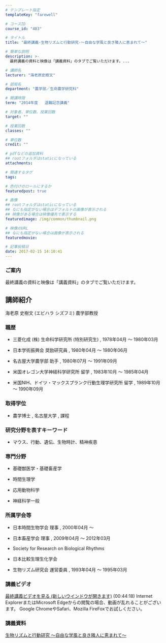 ```yaml
---
# テンプレート指定
templateKey: "farewell"

# コースID
course_id: "483"

# タイトル
title: "最終講義-生物リズムと行動研究-〜自由な学風と良き隣人に恵まれて〜"

# 簡単な説明
description: >-
  最終講義の資料と映像は「講義資料」のタブでご覧いただけます。...

# 講師名
lecturer: "海老原史樹文"

# 部局名
department: "農学部／生命農学研究科"

# 開講時限
term: "2014年度	退職記念講義"

# 対象者、単位数、授業回数
target: ""

# 授業回数
classes: ""

# 単位数
credit: ""

# pdfなどの追加資料
## rootフォルダはstaticになっている
attachments: 

# 関連するタグ
tags:

# 色付けのロールにするか
featuredpost: true

# 画像
## rootフォルダはstaticになっている
## なにも指定がない場合はデフォルトの画像が表示される
## 映像がある場合は映像優先で表示する
featuredimage: /img/common/thumbnail.png

# 映像のURL
## なにも指定がない場合は画像が表示される
featuredmovie: 

# 記事投稿日
date: 2017-02-15 14:10:41
---
```


### ご案内


最終講義の資料と映像は「講義資料」のタブでご覧いただけます。


## 講師紹介


海老原 史樹文 (エビハラ シズフミ) 農学部教授


### 職歴



* 三菱化成 (株) 生命科学研究所 (特別研究生) , 1978年04月 ～ 1980年03月

* 日本学術振興会 奨励研究員 , 1980年04月 ～ 1980年06月

* 名古屋大学農学部 助手 , 1980年07月 ～ 1991年09月

* 米国オレゴン大学神経科学研究所 留学 , 1983年10月 ～ 1985年04月

* 米国NIH、ドイツ・マックスプランク行動生理学研究所 留学 , 1989年10月 ～ 1990年09月


### 取得学位



* 農学博士 , 名古屋大学 , 課程


### 研究分野を表すキーワード



* マウス、行動、遺伝、生物時計、精神疾患


### 専門分野



* 基礎獣医学・基礎畜産学

* 時間生理学

* 応用動物科学

* 神経科学一般


### 所属学会等



* 日本時間生物学会 理事 , 2000年04月 ～

* 日本畜産学会 理事 , 2009年04月 ～ 2012年03月

* Society for Research on Biological Rhythms

* 日本比較生理生化学会

* 生物リズム研究会 運営委員 , 1993年04月 ～ 1995年03月


### 講義ビデオ



[ 最終講義ビデオを見る (新しいウインドウが開きます)](https://nuvideo.media.nagoya-u.ac.jp/embed/dd5cd81ccd0348fde52c303b83a738f3177c0d2f) (00:44:18)
Internet ExplorerまたはMicrosoft Edgeからの閲覧の場合、動画が乱れることがございます。
Google ChromeやSafari、Mozilla FireFoxでお試しください。


### 講義資料


[生物リズムと行動研究 〜自由な学風と良き隣人に恵まれて〜](/files/483/material2.pdf) 
